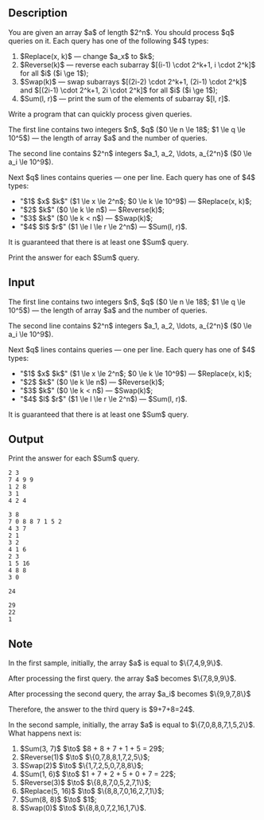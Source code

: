 ## Description

<div><p>You are given an array $a$ of length $2^n$. You should process $q$ queries on it. Each query has one of the following $4$ types: </p><ol> <li> $Replace(x, k)$&nbsp;— change $a_x$ to $k$; </li><li> $Reverse(k)$&nbsp;— reverse each subarray $[(i-1) \cdot 2^k+1, i \cdot 2^k]$ for all $i$ ($i \ge 1$); </li><li> $Swap(k)$&nbsp;— swap subarrays $[(2i-2) \cdot 2^k+1, (2i-1) \cdot 2^k]$ and $[(2i-1) \cdot 2^k+1, 2i \cdot 2^k]$ for all $i$ ($i \ge 1$); </li><li> $Sum(l, r)$&nbsp;— print the sum of the elements of subarray $[l, r]$. </li></ol><p>Write a program that can quickly process given queries.</p></div><div class="input-specification"><p>The first line contains two integers $n$, $q$ ($0 \le n \le 18$; $1 \le q \le 10^5$)&nbsp;— the length of array $a$ and the number of queries.</p><p>The second line contains $2^n$ integers $a_1, a_2, \ldots, a_{2^n}$ ($0 \le a_i \le 10^9$).</p><p>Next $q$ lines contains queries&nbsp;— one per line. Each query has one of $4$ types: </p><ul> <li> "$1$ $x$ $k$" ($1 \le x \le 2^n$; $0 \le k \le 10^9$)&nbsp;— $Replace(x, k)$; </li><li> "$2$ $k$" ($0 \le k \le n$)&nbsp;— $Reverse(k)$; </li><li> "$3$ $k$" ($0 \le k &lt; n$)&nbsp;— $Swap(k)$; </li><li> "$4$ $l$ $r$" ($1 \le l \le r \le 2^n$)&nbsp;— $Sum(l, r)$. </li></ul><p>It is guaranteed that there is at least one $Sum$ query.</p></div><div class="output-specification"><p>Print the answer for each $Sum$ query.</p></div>

## Input

<p>The first line contains two integers $n$, $q$ ($0 \le n \le 18$; $1 \le q \le 10^5$)&nbsp;— the length of array $a$ and the number of queries.</p><p>The second line contains $2^n$ integers $a_1, a_2, \ldots, a_{2^n}$ ($0 \le a_i \le 10^9$).</p><p>Next $q$ lines contains queries&nbsp;— one per line. Each query has one of $4$ types: </p><ul> <li> "$1$ $x$ $k$" ($1 \le x \le 2^n$; $0 \le k \le 10^9$)&nbsp;— $Replace(x, k)$; </li><li> "$2$ $k$" ($0 \le k \le n$)&nbsp;— $Reverse(k)$; </li><li> "$3$ $k$" ($0 \le k &lt; n$)&nbsp;— $Swap(k)$; </li><li> "$4$ $l$ $r$" ($1 \le l \le r \le 2^n$)&nbsp;— $Sum(l, r)$. </li></ul><p>It is guaranteed that there is at least one $Sum$ query.</p>

## Output

<p>Print the answer for each $Sum$ query.</p>





```input1
2 3
7 4 9 9
1 2 8
3 1
4 2 4
```




```input2
3 8
7 0 8 8 7 1 5 2
4 3 7
2 1
3 2
4 1 6
2 3
1 5 16
4 8 8
3 0
```




```output1
24
```




```output2
29
22
1
```



## Note

<p>In the first sample, initially, the array $a$ is equal to $\{7,4,9,9\}$.</p><p>After processing the first query. the array $a$ becomes $\{7,8,9,9\}$.</p><p>After processing the second query, the array $a_i$ becomes $\{9,9,7,8\}$</p><p>Therefore, the answer to the third query is $9+7+8=24$.</p><p>In the second sample, initially, the array $a$ is equal to $\{7,0,8,8,7,1,5,2\}$. What happens next is: </p><ol> <li> $Sum(3, 7)$ $\to$ $8 + 8 + 7 + 1 + 5 = 29$; </li><li> $Reverse(1)$ $\to$ $\{0,7,8,8,1,7,2,5\}$; </li><li> $Swap(2)$ $\to$ $\{1,7,2,5,0,7,8,8\}$; </li><li> $Sum(1, 6)$ $\to$ $1 + 7 + 2 + 5 + 0 + 7 = 22$; </li><li> $Reverse(3)$ $\to$ $\{8,8,7,0,5,2,7,1\}$; </li><li> $Replace(5, 16)$ $\to$ $\{8,8,7,0,16,2,7,1\}$; </li><li> $Sum(8, 8)$ $\to$ $1$; </li><li> $Swap(0)$ $\to$ $\{8,8,0,7,2,16,1,7\}$. </li></ol>
